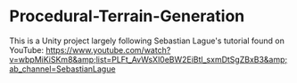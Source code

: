 # Procedural-Terrain-Generation
This is a Unity project largely following Sebastian Lague's tutorial found on YouTube: https://www.youtube.com/watch?v=wbpMiKiSKm8&amp;list=PLFt_AvWsXl0eBW2EiBtl_sxmDtSgZBxB3&amp;ab_channel=SebastianLague
